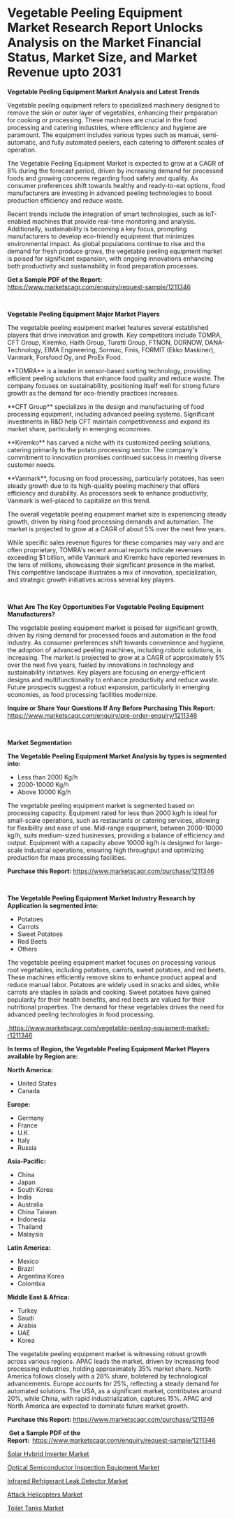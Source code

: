 <p><h1>Vegetable Peeling Equipment Market Research Report Unlocks Analysis on the Market Financial Status, Market Size, and Market Revenue upto 2031</h1></p><p><strong>Vegetable Peeling Equipment Market Analysis and Latest Trends</strong></p>
<p><p>Vegetable peeling equipment refers to specialized machinery designed to remove the skin or outer layer of vegetables, enhancing their preparation for cooking or processing. These machines are crucial in the food processing and catering industries, where efficiency and hygiene are paramount. The equipment includes various types such as manual, semi-automatic, and fully automated peelers, each catering to different scales of operation.</p><p>The Vegetable Peeling Equipment Market is expected to grow at a CAGR of 8% during the forecast period, driven by increasing demand for processed foods and growing concerns regarding food safety and quality. As consumer preferences shift towards healthy and ready-to-eat options, food manufacturers are investing in advanced peeling technologies to boost production efficiency and reduce waste. </p><p>Recent trends include the integration of smart technologies, such as IoT-enabled machines that provide real-time monitoring and analysis. Additionally, sustainability is becoming a key focus, prompting manufacturers to develop eco-friendly equipment that minimizes environmental impact. As global populations continue to rise and the demand for fresh produce grows, the vegetable peeling equipment market is poised for significant expansion, with ongoing innovations enhancing both productivity and sustainability in food preparation processes.</p></p>
<p><strong>Get a Sample PDF of the Report:&nbsp;</strong> <a href="https://www.marketscagr.com/enquiry/request-sample/1211346?utm_campaign=1278&utm_medium=2&utm_source=Github&utm_content=ia&utm_term=05102024&utm_id=vegetable-peeling-equipment">https://www.marketscagr.com/enquiry/request-sample/1211346</a></p>
<p>&nbsp;</p>
<p><strong>Vegetable Peeling Equipment Major Market Players</strong></p>
<p><p>The vegetable peeling equipment market features several established players that drive innovation and growth. Key competitors include TOMRA, CFT Group, Kiremko, Haith Group, Turatti Group, FTNON, DORNOW, DANA-Technology, EIMA Engineering, Sormac, Finis, FORMIT (Ekko Maskiner), Vanmark, Forsfood Oy, and ProEx Food.</p><p>**TOMRA** is a leader in sensor-based sorting technology, providing efficient peeling solutions that enhance food quality and reduce waste. The company focuses on sustainability, positioning itself well for strong future growth as the demand for eco-friendly practices increases.</p><p>**CFT Group** specializes in the design and manufacturing of food processing equipment, including advanced peeling systems. Significant investments in R&D help CFT maintain competitiveness and expand its market share, particularly in emerging economies.</p><p>**Kiremko** has carved a niche with its customized peeling solutions, catering primarily to the potato processing sector. The company's commitment to innovation promises continued success in meeting diverse customer needs.</p><p>**Vanmark**, focusing on food processing, particularly potatoes, has seen steady growth due to its high-quality peeling machinery that offers efficiency and durability. As processors seek to enhance productivity, Vanmark is well-placed to capitalize on this trend.</p><p>The overall vegetable peeling equipment market size is experiencing steady growth, driven by rising food processing demands and automation. The market is projected to grow at a CAGR of about 5% over the next few years.</p><p>While specific sales revenue figures for these companies may vary and are often proprietary, TOMRA's recent annual reports indicate revenues exceeding $1 billion, while Vanmark and Kiremko have reported revenues in the tens of millions, showcasing their significant presence in the market. This competitive landscape illustrates a mix of innovation, specialization, and strategic growth initiatives across several key players.</p></p>
<p>&nbsp;</p>
<p><strong>What Are The Key Opportunities For Vegetable Peeling Equipment Manufacturers?</strong></p>
<p><p>The vegetable peeling equipment market is poised for significant growth, driven by rising demand for processed foods and automation in the food industry. As consumer preferences shift towards convenience and hygiene, the adoption of advanced peeling machines, including robotic solutions, is increasing. The market is projected to grow at a CAGR of approximately 5% over the next five years, fueled by innovations in technology and sustainability initiatives. Key players are focusing on energy-efficient designs and multifunctionality to enhance productivity and reduce waste. Future prospects suggest a robust expansion, particularly in emerging economies, as food processing facilities modernize.</p></p>
<p><strong>Inquire or Share Your Questions If Any Before Purchasing This Report:</strong> <a href="https://www.marketscagr.com/enquiry/pre-order-enquiry/1211346?utm_campaign=1278&utm_medium=2&utm_source=Github&utm_content=ia&utm_term=05102024&utm_id=vegetable-peeling-equipment">https://www.marketscagr.com/enquiry/pre-order-enquiry/1211346</a></p>
<p>&nbsp;</p>
<p><strong>Market Segmentation</strong></p>
<p><strong>The Vegetable Peeling Equipment Market Analysis by types is segmented into:</strong></p>
<p><ul><li>Less than 2000 Kg/h</li><li>2000-10000 Kg/h</li><li>Above 10000 Kg/h</li></ul></p>
<p><p>The vegetable peeling equipment market is segmented based on processing capacity. Equipment rated for less than 2000 kg/h is ideal for small-scale operations, such as restaurants or catering services, allowing for flexibility and ease of use. Mid-range equipment, between 2000-10000 kg/h, suits medium-sized businesses, providing a balance of efficiency and output. Equipment with a capacity above 10000 kg/h is designed for large-scale industrial operations, ensuring high throughput and optimizing production for mass processing facilities.</p></p>
<p><strong>Purchase this Report:&nbsp;</strong><a href="https://www.marketscagr.com/purchase/1211346?utm_campaign=1278&utm_medium=2&utm_source=Github&utm_content=ia&utm_term=05102024&utm_id=vegetable-peeling-equipment">https://www.marketscagr.com/purchase/1211346</a></p>
<p>&nbsp;</p>
<p><strong>The Vegetable Peeling Equipment Market Industry Research by Application is segmented into:</strong></p>
<p><ul><li>Potatoes</li><li>Carrots</li><li>Sweet Potatoes</li><li>Red Beets</li><li>Others</li></ul></p>
<p><p>The vegetable peeling equipment market focuses on processing various root vegetables, including potatoes, carrots, sweet potatoes, and red beets. These machines efficiently remove skins to enhance product appeal and reduce manual labor. Potatoes are widely used in snacks and sides, while carrots are staples in salads and cooking. Sweet potatoes have gained popularity for their health benefits, and red beets are valued for their nutritional properties. The demand for these vegetables drives the need for advanced peeling technologies in food processing.</p></p>
<p><a href="https://www.marketscagr.com/vegetable-peeling-equipment-market-r1211346?utm_campaign=1278&utm_medium=2&utm_source=Github&utm_content=ia&utm_term=05102024&utm_id=vegetable-peeling-equipment">&nbsp;https://www.marketscagr.com/vegetable-peeling-equipment-market-r1211346</a></p>
<p><strong>In terms of Region, the Vegetable Peeling Equipment Market Players available by Region are:</strong></p>
<p>
    <p> <strong> North America: </strong>
        <ul>
            <li>United States</li>
            <li>Canada</li>
        </ul>
        </p> 
    <p> <strong> Europe: </strong>
        <ul>
            <li>Germany</li>
            <li>France</li>
            <li>U.K.</li>
            <li>Italy</li>
            <li>Russia</li>
        </ul>
        </p> 
    <p> <strong> Asia-Pacific: </strong>
        <ul>
            <li>China</li>
            <li>Japan</li>
            <li>South Korea</li>
            <li>India</li>
            <li>Australia</li>
            <li>China Taiwan</li>
            <li>Indonesia</li>
            <li>Thailand</li>
            <li>Malaysia</li>
        </ul>
        </p> 
    <p> <strong> Latin America: </strong>
        <ul>
            <li>Mexico</li>
            <li>Brazil</li>
            <li>Argentina Korea</li>
            <li>Colombia</li>
        </ul>
        </p> 
    <p> <strong> Middle East & Africa: </strong>
        <ul>
            <li>Turkey</li>
            <li>Saudi</li>
            <li>Arabia</li>
            <li>UAE</li>
            <li>Korea</li>
        </ul>
    </p>
    </p>
<p><p>The vegetable peeling equipment market is witnessing robust growth across various regions. APAC leads the market, driven by increasing food processing industries, holding approximately 35% market share. North America follows closely with a 28% share, bolstered by technological advancements. Europe accounts for 25%, reflecting a steady demand for automated solutions. The USA, as a significant market, contributes around 20%, while China, with rapid industrialization, captures 15%. APAC and North America are expected to dominate future market growth.</p></p>
<p><strong>Purchase this Report: </strong><a href="https://www.marketscagr.com/purchase/1211346?utm_campaign=1278&utm_medium=2&utm_source=Github&utm_content=ia&utm_term=05102024&utm_id=vegetable-peeling-equipment">https://www.marketscagr.com/purchase/1211346</a></p>
<p>&nbsp;<strong>Get a Sample PDF of the Report:&nbsp;&nbsp;</strong><a href="https://www.marketscagr.com/enquiry/request-sample/1211346?utm_campaign=1278&utm_medium=2&utm_source=Github&utm_content=ia&utm_term=05102024&utm_id=vegetable-peeling-equipment">https://www.marketscagr.com/enquiry/request-sample/1211346</a></p>
<p><strong></strong></p>
<p><p><a href="https://www.linkedin.com/pulse/solar-hybrid-inverter-market-consolidation-impact-olive?utm_campaign=1278&utm_medium=2&utm_source=Github&utm_content=ia&utm_term=05102024&utm_id=vegetable-peeling-equipment">Solar Hybrid Inverter Market</a></p><p><a href="https://github.com/BellAuer/Market-Research-Report-List-1/blob/main/optical-semiconductor-inspection-equipment-market.md?utm_campaign=1278&utm_medium=2&utm_source=Github&utm_content=ia&utm_term=05102024&utm_id=vegetable-peeling-equipment">Optical Semiconductor Inspection Equipment Market</a></p><p><a href="https://www.linkedin.com/pulse/global-perspectives-infrared-refrigerant-leak-detector-ohyqe?utm_campaign=1278&utm_medium=2&utm_source=Github&utm_content=ia&utm_term=05102024&utm_id=vegetable-peeling-equipment">Infrared Refrigerant Leak Detector Market</a></p><p><a href="https://www.linkedin.com/pulse/regulatory-landscape-its-influence-global-attack-helicopters-4xbte?utm_campaign=1278&utm_medium=2&utm_source=Github&utm_content=ia&utm_term=05102024&utm_id=vegetable-peeling-equipment">Attack Helicopters Market</a></p><p><a href="https://www.linkedin.com/pulse/toilet-tanks-market2024-2031-industry-insights-investment-dcnke?utm_campaign=1278&utm_medium=2&utm_source=Github&utm_content=ia&utm_term=05102024&utm_id=vegetable-peeling-equipment">Toilet Tanks Market</a></p></p>